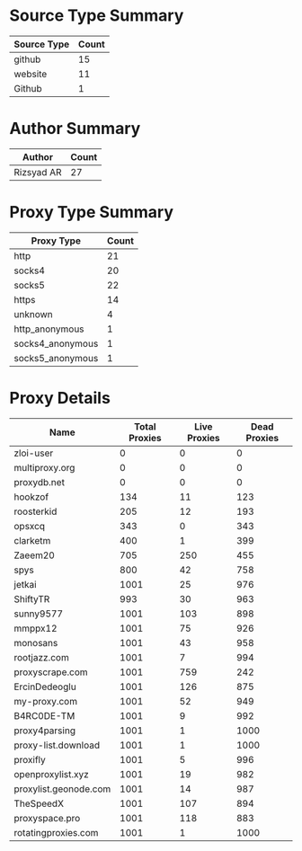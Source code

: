 # Source Type Summary

| Source Type | Count |
|-------------|-------|
| github | 15 |
| website | 11 |
| Github | 1 |


# Author Summary

| Author | Count |
|--------|-------|
| Rizsyad AR | 27 |


# Proxy Type Summary

| Proxy Type | Count |
|------------|-------|
| http | 21 |
| socks4 | 20 |
| socks5 | 22 |
| https | 14 |
| unknown | 4 |
| http_anonymous | 1 |
| socks4_anonymous | 1 |
| socks5_anonymous | 1 |


# Proxy Details

| Name | Total Proxies | Live Proxies | Dead Proxies |
|------|---------------|--------------|---------------|
| zloi-user | 0 | 0 | 0 |
| multiproxy.org | 0 | 0 | 0 |
| proxydb.net | 0 | 0 | 0 |
| hookzof | 134 | 11 | 123 |
| roosterkid | 205 | 12 | 193 |
| opsxcq | 343 | 0 | 343 |
| clarketm | 400 | 1 | 399 |
| Zaeem20 | 705 | 250 | 455 |
| spys | 800 | 42 | 758 |
| jetkai | 1001 | 25 | 976 |
| ShiftyTR | 993 | 30 | 963 |
| sunny9577 | 1001 | 103 | 898 |
| mmppx12 | 1001 | 75 | 926 |
| monosans | 1001 | 43 | 958 |
| rootjazz.com | 1001 | 7 | 994 |
| proxyscrape.com | 1001 | 759 | 242 |
| ErcinDedeoglu | 1001 | 126 | 875 |
| my-proxy.com | 1001 | 52 | 949 |
| B4RC0DE-TM | 1001 | 9 | 992 |
| proxy4parsing | 1001 | 1 | 1000 |
| proxy-list.download | 1001 | 1 | 1000 |
| proxifly | 1001 | 5 | 996 |
| openproxylist.xyz | 1001 | 19 | 982 |
| proxylist.geonode.com | 1001 | 14 | 987 |
| TheSpeedX | 1001 | 107 | 894 |
| proxyspace.pro | 1001 | 118 | 883 |
| rotatingproxies.com | 1001 | 1 | 1000 |
